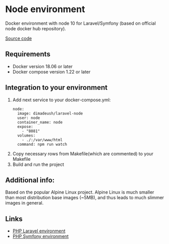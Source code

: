 # Node environment
Docker environment with node 10 for Laravel/Symfony (based on official node docker hub repository).

[Source code](https://github.com/dimadeush/node.git)

## Requirements
* Docker version 18.06 or later
* Docker compose version 1.22 or later

## Integration to your environment
1. Add next service to your docker-compose.yml:
    ```
    node:
      image: dimadeush/laravel-node
      user: node
      container_name: node
      expose:
        - "8081"
      volumes:
        - ./:/var/www/html
      command: npm run watch
    ```
2. Copy necessary rows from Makefile(which are commented) to your Makefile
3. Build and run the project

## Additional info:
Based on the popular Alpine Linux project. Alpine Linux is much smaller than most distribution base images (~5MB), and thus leads to much slimmer images in general.

## Links
* [PHP Laravel environment](https://github.com/dimadeush/docker-apache-php-laravel.git)
* [PHP Symfony environment](https://github.com/dimadeush/docker-apache-php-symfony.git)